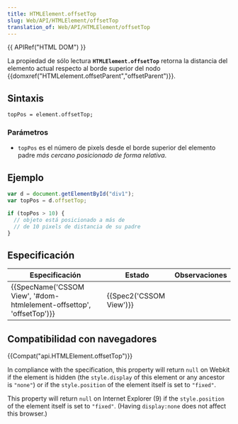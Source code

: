 ```yaml
---
title: HTMLElement.offsetTop
slug: Web/API/HTMLElement/offsetTop
translation_of: Web/API/HTMLElement/offsetTop
---
```


{{ APIRef("HTML DOM") }}

La propiedad de sólo lectura **`HTMLElement.offsetTop`** retorna la distancia del elemento actual respecto al borde superior del nodo {{domxref("HTMLelement.offsetParent","offsetParent")}}.

## Sintaxis

```
topPos = element.offsetTop;
```

### Parámetros

- `topPos` es el número de pixels desde el borde superior del elemento padre _más cercano posicionado de forma relativa_.

## Ejemplo

```js
var d = document.getElementById("div1");
var topPos = d.offsetTop;

if (topPos > 10) {
  // objeto está posicionado a más de
  // de 10 pixels de distancia de su padre
}
```

## Especificación

| Especificación                                                                               | Estado                           | Observaciones |
| -------------------------------------------------------------------------------------------- | -------------------------------- | ------------- |
| {{SpecName('CSSOM View', '#dom-htmlelement-offsettop', 'offsetTop')}} | {{Spec2('CSSOM View')}} |               |

## Compatibilidad con navegadores

{{Compat("api.HTMLElement.offsetTop")}}

In compliance with the specification, this property will return `null` on Webkit if the element is hidden (the `style.display` of this element or any ancestor is `"none"`) or if the `style.position` of the element itself is set to `"fixed"`.

This property will return `null` on Internet Explorer (9) if the `style.position` of the element itself is set to `"fixed"`. (Having `display:none` does not affect this browser.)
